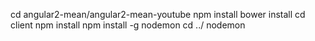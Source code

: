 cd angular2-mean/angular2-mean-youtube
npm install
bower install
cd client
npm install
npm install -g nodemon
cd ../
nodemon
